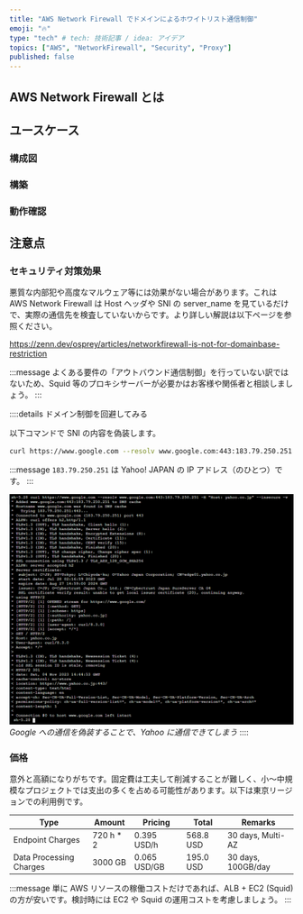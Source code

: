 ```yaml
---
title: "AWS Network Firewall でドメインによるホワイトリスト通信制御"
emoji: "🔥"
type: "tech" # tech: 技術記事 / idea: アイデア
topics: ["AWS", "NetworkFirewall", "Security", "Proxy"]
published: false
---
```


## AWS Network Firewall とは

## ユースケース

### 構成図

### 構築

### 動作確認

## 注意点

### セキュリティ対策効果

悪質な内部犯や高度なマルウェア等には効果がない場合があります。これは AWS Network Firewall は Host ヘッダや SNI の server_name を見ているだけで、実際の通信先を検査していないからです。より詳しい解説は以下ページを参照ください。

https://zenn.dev/osprey/articles/networkfirewall-is-not-for-domainbase-restriction

:::message
よくある要件の「アウトバウンド通信制御」を行っていない訳ではないため、Squid 等のプロキシサーバーが必要かはお客様や関係者と相談しましょう。
:::

::::details ドメイン制御を回避してみる

以下コマンドで SNI の内容を偽装します。

```bash
curl https://www.google.com --resolv www.google.com:443:183.79.250.251 -H "Host: yahoo.co.jp" --insecure -v
```

:::message
`183.79.250.251` は Yahoo! JAPAN の IP アドレス（のひとつ）です。
:::

![spoofing](/images/network-firewall-domain-whitelist-20231105/spoofing.png)
*Google への通信を偽装することで、Yahoo に通信できてしまう*
::::

### 価格

意外と高額になりがちです。固定費は工夫して削減することが難しく、小～中規模なプロジェクトでは支出の多くを占める可能性があります。以下は東京リージョンでの利用例です。

| Type                    | Amount    | Pricing      | Total     | Remarks            |
| ----------------------- | --------- | ------------ | --------- | ------------------ |
| Endpoint Charges        | 720 h * 2 | 0.395 USD/h  | 568.8 USD | 30 days, Multi-AZ  |
| Data Processing Charges | 3000 GB   | 0.065 USD/GB | 195.0 USD | 30 days, 100GB/day |

:::message
単に AWS リソースの稼働コストだけであれば、ALB + EC2 (Squid) の方が安いです。検討時には EC2 や Squid の運用コストを考慮しましょう。
:::
